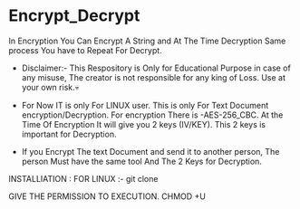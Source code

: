 # Encrypt_Decrypt

In Encryption You Can Encrypt A String and At The Time Decryption Same process You have to Repeat For Decrypt. 

* Disclaimer:-  This Respository is Only for Educational Purpose in case of any misuse, The creator is not responsible for any king of Loss. Use at your own risk.💀

* For Now IT is only For LINUX user. This is only For Text Document encryption/Decryption. For encryption There is -AES-256_CBC.
At the Time Of Encryption It will give you 2 keys (IV/KEY). This 2 keys is important for Decryption.

* If you Encrypt The text Document and send it to another person, The person Must have the same tool And The 2 Keys for Decryption.


INSTALLIATION : FOR LINUX :-
git clone 

GIVE THE PERMISSION TO EXECUTION.
CHMOD +U 
